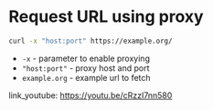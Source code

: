 # Request URL using proxy

```bash
curl -x "host:port" https://example.org/
```

- `-x` - parameter to enable proxying
- `"host:port"` - proxy host and port
- `example.org` - example url to fetch


link_youtube: https://youtu.be/cRzzI7nn580
